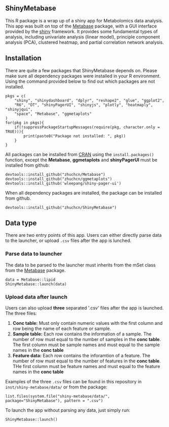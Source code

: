 ## ShinyMetabase

This R package is a wrap up of a shiny app for Metabolomics data analysis. This app was built on top of the [Metabase](https://www.github.com/zhuchcn/Metabase) package, with a GUI interface provided by the [shiny](https://shiny.rstudio.com/) framework. It provides some fundamental types of analysis, including univariate analysis (linear model), principle component analysis (PCA), clustered heatmap, and partial correlation network analysis.

## Installation

There are quite a few packages that ShinyMetabase depends on. Please make sure all dependency packages were installed in your R environment. Using the command provided below to find out which packages are not installed.

```
pkgs = c(
    "shiny", "shinydashboard", "dplyr", "reshape2", "glue", "ggplot2", 
    "R6", "DT", "shinyPagerUI", "shinyjs", "plotly", "heatmaply", "shinyjqui",
    "space", "Metabase", "ggmetaplots"
)
for(pkg in pkgs){
    if(!suppressPackageStartupMessages(require(pkg, character.only = TRUE))){
        print(paste0("Package not installed: ", pkg))
    }
}
```

All packages can be installed from [CRAN](https://cran.r-project.org/) using the `install.packages()` function, except the **Metabase**, **ggmetaplots** and **shinyPagerUI** must be installed from github:

```
devtools::install_github("zhuchcn/Metabase")
devtools::install_github("zhuchcn/ggmetaplots")
devtools::install_github('wleepang/shiny-pager-ui')
```

When all dependency packages are installed, the package can be installed from github.

```
devtools::install_github("zhuchcn/ShinyMetabase")
```

## Data type

There are two entry points of this app. Users can either directly parse data to the launcher, or upload `.csv` files after the app is lunched. 

### Parse data to launcher

The data to be parsed to the launcher must inherits from the mSet class from the [Metabase](https://www.github.com/zhuchcn/Metabase) package.

```
data = Metabase::lipid
ShinyMetabase::launch(data)
```

### Upload data after launch

Users can also upload **three** separated '.csv' files after the app is launched. The three files:

1. **Conc table:** Must only contain numeric values with the first column and row being the name of each feature or sample.
2. **Sample table:** Each row contains the information of a sample. The number of row must equal to the number of samples in the **conc table**. The first column must be sample names and must equal to the sample names in the **conc table**
3. **Feature data:** Each row contains the inforamtion of a feature. The number of row must equal to the number of features in the **conc table**. THe first column must be feature names and must equal to the feature names in the **conc table**

Examples of the three `.csv` files can be found in this repository in `inst/shiny-metabase/data/` or from the package:

```
list.files(system.file("shiny-metabase/data/", package="ShinyMetabase"), pattern = ".csv")
```

To launch the app without parsing any data, just simply run:

```
ShinyMetabase::launch()
```
